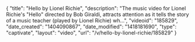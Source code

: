 {
    "title": "Hello by Lionel Richie",
    "description": "The music video for Lionel Richie's \"Hello\" directed by Bob Giraldi, attracts attention as it tells the story of a music teacher (played by Lionel Richie) wh...",
    "videoid": "185829",
    "date_created": "1404090867",
    "date_modified": "1418181690",
    "type": "captivate",
    "layout": "video",
    "url": "\/v\/hello-by-lionel-richie\/185829"
}